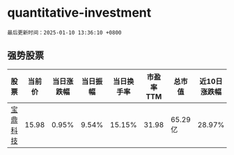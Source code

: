 # quantitative-investment

`最后更新时间：2025-01-10 13:36:10 +0800`

## 强势股票

|股票|当前价|当日涨跌幅|当日振幅|当日换手率|市盈率TTM|总市值|近10日涨跌幅|
|----|----|----|----|----|----|----|----|
|[宝鼎科技](https://xueqiu.com/S/SZ002552)|15.98|0.95%|9.54%|15.15%|31.98|65.29亿|28.97%|
